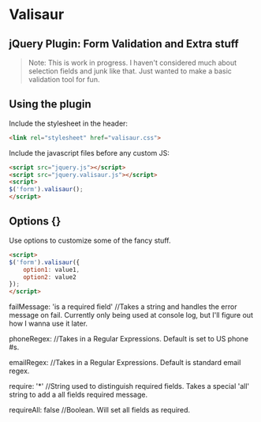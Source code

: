 Valisaur
========

## jQuery Plugin: Form Validation and Extra stuff

> Note: This is work in progress. I haven't considered much about selection fields and junk like that. Just wanted to make a basic validation tool for fun.

## Using the plugin

Include the stylesheet in the header:
```html
<link rel="stylesheet" href="valisaur.css">
```
Include the javascript files before any custom JS:
```html
<script src="jquery.js"></script>
<script src="jquery.valisaur.js"></script>
<script>
$('form').valisaur();
</script>
```

## Options {}

Use options to customize some of the fancy stuff.
```html
<script>
$('form').valisaur({
	option1: value1,
	option2: value2
});
</script>
```

failMessage: 'is a required field' 
//Takes a string and handles the error message on fail. Currently only being used at console log, but I'll figure out how I wanna use it later.

phoneRegex: 
//Takes in a Regular Expressions. Default is set to US phone #s.

emailRegex: 
//Takes in a Regular Expressions. Default is standard email regex.

require: '*' 
//String used to distinguish required fields. Takes a special 'all' string to add a all fields required message.

requireAll: false 
//Boolean. Will set all fields as required.
